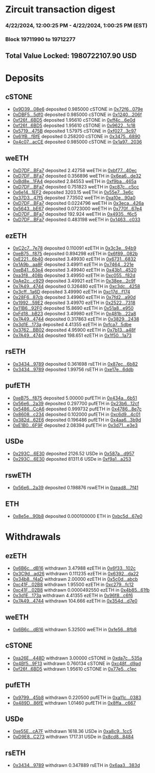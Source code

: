# Zircuit transaction digest
### 4/22/2024, 12:00:25 PM - 4/22/2024, 1:00:25 PM (EST)
### Block 19711990 to 19712277

## Total Value Locked: 1980722107.90 USD

# Deposits
## cSTONE
- [0x9D39...08e6](https://etherscan.io/address/0x9D392e1Cfb46Ca8c7d52feE0De9f82FFCDfa08e6) deposited 0.985000 cSTONE in [0x72f6...079e](https://etherscan.io/tx/0x9D392e1Cfb46Ca8c7d52feE0De9f82FFCDfa08e6)
- [0xDBF5...5df0](https://etherscan.io/address/0xDBF52362a152b0283dA7eBe0a34E62ec9F065df0) deposited 0.985000 cSTONE in [0x1240...206f](https://etherscan.io/tx/0xDBF52362a152b0283dA7eBe0a34E62ec9F065df0)
- [0xf26f...6BD5](https://etherscan.io/address/0xf26fe671E80A99f52A4a999e3Ebb339A995F6BD5) deposited 1.95610 cSTONE in [0xff4c...6e0d](https://etherscan.io/tx/0xf26fe671E80A99f52A4a999e3Ebb339A995F6BD5)
- [0xf26f...6BD5](https://etherscan.io/address/0xf26fe671E80A99f52A4a999e3Ebb339A995F6BD5) deposited 1.95610 cSTONE in [0x9622...1c18](https://etherscan.io/tx/0xf26fe671E80A99f52A4a999e3Ebb339A995F6BD5)
- [0x5719...475B](https://etherscan.io/address/0x5719c59C0ec9808f93b9018db73db0AD037A475B) deposited 1.57975 cSTONE in [0xf027...3c97](https://etherscan.io/tx/0x5719c59C0ec9808f93b9018db73db0AD037A475B)
- [0x61fB...fBfE](https://etherscan.io/address/0x61fB74cfA9fB93177Ae347E4C426dc4f7bD5fBfE) deposited 0.258200 cSTONE in [0x3475...6890](https://etherscan.io/tx/0x61fB74cfA9fB93177Ae347E4C426dc4f7bD5fBfE)
- [0x4c07...acCE](https://etherscan.io/address/0x4c0775bc9600FFbA4ab9713577Ab6DBA4590acCE) deposited 0.985000 cSTONE in [0x1a97...2036](https://etherscan.io/tx/0x4c0775bc9600FFbA4ab9713577Ab6DBA4590acCE)
## weETH
- [0xD7DF...BFa7](https://etherscan.io/address/0xD7DF7E085214743530afF339aFC420c7c720BFa7) deposited 2.42758 weETH in [0xbf77...40ec](https://etherscan.io/tx/0xD7DF7E085214743530afF339aFC420c7c720BFa7)
- [0xD7DF...BFa7](https://etherscan.io/address/0xD7DF7E085214743530afF339aFC420c7c720BFa7) deposited 0.356896 weETH in [0x6ea6...de32](https://etherscan.io/tx/0xD7DF7E085214743530afF339aFC420c7c720BFa7)
- [0xBd8e...1FA4](https://etherscan.io/address/0xBd8e5f4eE03D833f00Cde8f63Cbf368b85c81FA4) deposited 2.84553 weETH in [0xf9ba...465a](https://etherscan.io/tx/0xBd8e5f4eE03D833f00Cde8f63Cbf368b85c81FA4)
- [0xD7DF...BFa7](https://etherscan.io/address/0xD7DF7E085214743530afF339aFC420c7c720BFa7) deposited 0.751823 weETH in [0xc87c...c5cc](https://etherscan.io/tx/0xD7DF7E085214743530afF339aFC420c7c720BFa7)
- [0x6e14...1EF2](https://etherscan.io/address/0x6e14DaF074d36c6De61d5074064a47170CE91EF2) deposited 3203.15 weETH in [0x55e7...3e6c](https://etherscan.io/tx/0x6e14DaF074d36c6De61d5074064a47170CE91EF2)
- [0x37D3...47f5](https://etherscan.io/address/0x37D3DFcE92B043b5f824Bd0FeEF1ec9160Ae47f5) deposited 7.73502 weETH in [0xa10e...90a0](https://etherscan.io/tx/0x37D3DFcE92B043b5f824Bd0FeEF1ec9160Ae47f5)
- [0xD7DF...BFa7](https://etherscan.io/address/0xD7DF7E085214743530afF339aFC420c7c720BFa7) deposited 0.0224796 weETH in [0x3eca...426a](https://etherscan.io/tx/0xD7DF7E085214743530afF339aFC420c7c720BFa7)
- [0x5643...bE67](https://etherscan.io/address/0x56433e35f0936cF6C7371F2cDaEC9F3E86E6bE67) deposited 0.0723000 weETH in [0x770f...67e4](https://etherscan.io/tx/0x56433e35f0936cF6C7371F2cDaEC9F3E86E6bE67)
- [0xD7DF...BFa7](https://etherscan.io/address/0xD7DF7E085214743530afF339aFC420c7c720BFa7) deposited 192.924 weETH in [0x4935...f6c5](https://etherscan.io/tx/0xD7DF7E085214743530afF339aFC420c7c720BFa7)
- [0xD7DF...BFa7](https://etherscan.io/address/0xD7DF7E085214743530afF339aFC420c7c720BFa7) deposited 0.483198 weETH in [0x1463...c033](https://etherscan.io/tx/0xD7DF7E085214743530afF339aFC420c7c720BFa7)
## ezETH
- [0xC2c7...7e78](https://etherscan.io/address/0xC2c77B6bD0eCEEC5656E54CAE0F4b54057bd7e78) deposited 0.110091 ezETH in [0x3c3e...94b9](https://etherscan.io/tx/0xC2c77B6bD0eCEEC5656E54CAE0F4b54057bd7e78)
- [0xeB75...f875](https://etherscan.io/address/0xeB75A45B99a8698eBC45f24A1EcB57235cC0f875) deposited 0.894298 ezETH in [0x6f89...082b](https://etherscan.io/tx/0xeB75A45B99a8698eBC45f24A1EcB57235cC0f875)
- [0xE221...6b40](https://etherscan.io/address/0xE221199497ECF48eFa70F1303DFA96C6A7076b40) deposited 3.49930 ezETH in [0x6731...6832](https://etherscan.io/tx/0xE221199497ECF48eFa70F1303DFA96C6A7076b40)
- [0x1A9b...aa8F](https://etherscan.io/address/0x1A9b3f6A0a3E6A715E047635a9b0F3775e82aa8F) deposited 3.49911 ezETH in [0x7464...221e](https://etherscan.io/tx/0x1A9b3f6A0a3E6A715E047635a9b0F3775e82aa8F)
- [0xeB41...63e4](https://etherscan.io/address/0xeB411f3257BE96536bbD17FBaa1b16F6b7D063e4) deposited 3.49940 ezETH in [0x43b1...4520](https://etherscan.io/tx/0xeB411f3257BE96536bbD17FBaa1b16F6b7D063e4)
- [0xa3f8...408b](https://etherscan.io/address/0xa3f866e2Aef7A1e2F08c93c594F41a3e358b408b) deposited 3.49950 ezETH in [0xc055...f82d](https://etherscan.io/tx/0xa3f866e2Aef7A1e2F08c93c594F41a3e358b408b)
- [0xAe2c...c929](https://etherscan.io/address/0xAe2c47038cA0754C52074Ebd1c8ce6f924edc929) deposited 3.49921 ezETH in [0x38ee...2c9f](https://etherscan.io/tx/0xAe2c47038cA0754C52074Ebd1c8ce6f924edc929)
- [0x7A49...4744](https://etherscan.io/address/0x7A493Be5c2ce014cD049Bf178a1ac0Db1B434744) deposited 0.326480 ezETH in [0xc3dc...4258](https://etherscan.io/tx/0x7A493Be5c2ce014cD049Bf178a1ac0Db1B434744)
- [0x3cff...1a6D](https://etherscan.io/address/0x3cff58bB441b505E5fcc83A45c9E6bB58a841a6D) deposited 3.49990 ezETH in [0xc17d...f174](https://etherscan.io/tx/0x3cff58bB441b505E5fcc83A45c9E6bB58a841a6D)
- [0x28F6...87cb](https://etherscan.io/address/0x28F6B2B8A3F589e22BACD70d712E6507cE0E87cb) deposited 3.49960 ezETH in [0x7fd2...a90d](https://etherscan.io/tx/0x28F6B2B8A3F589e22BACD70d712E6507cE0E87cb)
- [0x1992...59E2](https://etherscan.io/address/0x1992F759814739A910E9Aa758A9e8438fCDE59E2) deposited 3.49970 ezETH in [0x2522...7318](https://etherscan.io/tx/0x1992F759814739A910E9Aa758A9e8438fCDE59E2)
- [0x11B6...92F0](https://etherscan.io/address/0x11B6AA86Cd8EFB8B4452cc7f9c0C6fcc188D92F0) deposited 15.8690 ezETH in [0x51a8...e950](https://etherscan.io/tx/0x11B6AA86Cd8EFB8B4452cc7f9c0C6fcc188D92F0)
- [0xFd18...bB23](https://etherscan.io/address/0xFd1804eF264220c26cC7d09162D7c2614f48bB23) deposited 3.49980 ezETH in [0x481b...22a8](https://etherscan.io/tx/0xFd1804eF264220c26cC7d09162D7c2614f48bB23)
- [0x7A49...4744](https://etherscan.io/address/0x7A493Be5c2ce014cD049Bf178a1ac0Db1B434744) deposited 0.317863 ezETH in [0x3829...2438](https://etherscan.io/tx/0x7A493Be5c2ce014cD049Bf178a1ac0Db1B434744)
- [0x3d1E...173a](https://etherscan.io/address/0x3d1E49665d682b6736F7D18a7c6252C3B13d173a) deposited 4.41355 ezETH in [0xfca7...5dbe](https://etherscan.io/tx/0x3d1E49665d682b6736F7D18a7c6252C3B13d173a)
- [0x3762...BB02](https://etherscan.io/address/0x37627d73bC5fdEaaD86d86E44072393a8a35BB02) deposited 4.95900 ezETH in [0x7b13...a48f](https://etherscan.io/tx/0x37627d73bC5fdEaaD86d86E44072393a8a35BB02)
- [0x7A49...4744](https://etherscan.io/address/0x7A493Be5c2ce014cD049Bf178a1ac0Db1B434744) deposited 198.651 ezETH in [0x1f50...1a73](https://etherscan.io/tx/0x7A493Be5c2ce014cD049Bf178a1ac0Db1B434744)
## rsETH
- [0x3434...9789](https://etherscan.io/address/0x34349c5569e7B846c3558961552D2202760A9789) deposited 0.361698 rsETH in [0x87ec...6b82](https://etherscan.io/tx/0x34349c5569e7B846c3558961552D2202760A9789)
- [0x3434...9789](https://etherscan.io/address/0x34349c5569e7B846c3558961552D2202760A9789) deposited 1.99756 rsETH in [0xe17e...6ddb](https://etherscan.io/tx/0x34349c5569e7B846c3558961552D2202760A9789)
## pufETH
- [0xeB75...f875](https://etherscan.io/address/0xeB75A45B99a8698eBC45f24A1EcB57235cC0f875) deposited 5.00000 pufETH in [0x434a...6b51](https://etherscan.io/tx/0xeB75A45B99a8698eBC45f24A1EcB57235cC0f875)
- [0x56e6...2a39](https://etherscan.io/address/0x56e632a39C94337f83d5a07295B7F1a845AA2a39) deposited 0.297700 pufETH in [0x23b6...12cf](https://etherscan.io/tx/0x56e632a39C94337f83d5a07295B7F1a845AA2a39)
- [0x5486...CcA6](https://etherscan.io/address/0x54862774AE4D51f3969Cd0DBF84E3779A256CcA6) deposited 0.999732 pufETH in [0x4786...8e7c](https://etherscan.io/tx/0x54862774AE4D51f3969Cd0DBF84E3779A256CcA6)
- [0x8608...c234](https://etherscan.io/address/0x86081C098d10244E8606F41CaA98C414349Dc234) deposited 0.102000 pufETH in [0xc6d9...4c01](https://etherscan.io/tx/0x86081C098d10244E8606F41CaA98C414349Dc234)
- [0x382d...62E6](https://etherscan.io/address/0x382dCa7b43330D9815d3b14EC7d93B5305Af62E6) deposited 0.196486 pufETH in [0x4aa6...3b9d](https://etherscan.io/tx/0x382dCa7b43330D9815d3b14EC7d93B5305Af62E6)
- [0xE1B0...6F9F](https://etherscan.io/address/0xE1B07bd0017cEe2882a4DF3bfF75d1D1bEAd6F9F) deposited 2.08394 pufETH in [0x3d71...e3e3](https://etherscan.io/tx/0xE1B07bd0017cEe2882a4DF3bfF75d1D1bEAd6F9F)
## USDe
- [0x293C...6E30](https://etherscan.io/address/0x293C6937D8D82e05B01335F7B33FBA0c8e256E30) deposited 2126.52 USDe in [0x587a...d957](https://etherscan.io/tx/0x293C6937D8D82e05B01335F7B33FBA0c8e256E30)
- [0x293C...6E30](https://etherscan.io/address/0x293C6937D8D82e05B01335F7B33FBA0c8e256E30) deposited 81311.6 USDe in [0xf9a1...a253](https://etherscan.io/tx/0x293C6937D8D82e05B01335F7B33FBA0c8e256E30)
## rswETH
- [0x56e6...2a39](https://etherscan.io/address/0x56e632a39C94337f83d5a07295B7F1a845AA2a39) deposited 0.198876 rswETH in [0xead8...7f41](https://etherscan.io/tx/0x56e632a39C94337f83d5a07295B7F1a845AA2a39)
## ETH
- [0x8e5e...90b8](https://etherscan.io/address/0x8e5ee0248A3453cd7B7c622aB93AC0332DF790b8) deposited 0.000100000 ETH in [0xbc5d...67e0](https://etherscan.io/tx/0x8e5ee0248A3453cd7B7c622aB93AC0332DF790b8)
# Withdrawals
## ezETH
- [0x6B6c...dB16](https://etherscan.io/address/0x6B6c51C444fea186e7dAb8963730f37FAFf1dB16) withdrawn 3.47988 ezETH in [0x6f33...102c](https://etherscan.io/tx/0x6B6c51C444fea186e7dAb8963730f37FAFf1dB16)
- [0x3C9d...ad26](https://etherscan.io/address/0x3C9d34de9444a31557336071eBFfC1fE77BAad26) withdrawn 0.111235 ezETH in [0x6392...da22](https://etherscan.io/tx/0x3C9d34de9444a31557336071eBFfC1fE77BAad26)
- [0x34b8...f4aD](https://etherscan.io/address/0x34b89d9e748E4864c203d22f34Ad1C44B6c0f4aD) withdrawn 2.00000 ezETH in [0x5c0d...abcb](https://etherscan.io/tx/0x34b89d9e748E4864c203d22f34Ad1C44B6c0f4aD)
- [0xc41F...02B8](https://etherscan.io/address/0xc41F00c0792d4bCC95C88C829dcEE3aB4c2902B8) withdrawn 1.95500 ezETH in [0xc279...fc12](https://etherscan.io/tx/0xc41F00c0792d4bCC95C88C829dcEE3aB4c2902B8)
- [0xc41F...02B8](https://etherscan.io/address/0xc41F00c0792d4bCC95C88C829dcEE3aB4c2902B8) withdrawn 0.0000492550 ezETH in [0x4b85...61fb](https://etherscan.io/tx/0xc41F00c0792d4bCC95C88C829dcEE3aB4c2902B8)
- [0x3d1E...173a](https://etherscan.io/address/0x3d1E49665d682b6736F7D18a7c6252C3B13d173a) withdrawn 4.41355 ezETH in [0x96f8...c6f6](https://etherscan.io/tx/0x3d1E49665d682b6736F7D18a7c6252C3B13d173a)
- [0x7A49...4744](https://etherscan.io/address/0x7A493Be5c2ce014cD049Bf178a1ac0Db1B434744) withdrawn 104.666 ezETH in [0x354d...d7e0](https://etherscan.io/tx/0x7A493Be5c2ce014cD049Bf178a1ac0Db1B434744)
## weETH
- [0x6B6c...dB16](https://etherscan.io/address/0x6B6c51C444fea186e7dAb8963730f37FAFf1dB16) withdrawn 5.32500 weETH in [0xfe56...8fb8](https://etherscan.io/tx/0x6B6c51C444fea186e7dAb8963730f37FAFf1dB16)
## cSTONE
- [0xa26E...448D](https://etherscan.io/address/0xa26EBD3B3cA94516f13F5cdE4e6ecEfD5BA7448D) withdrawn 3.00000 cSTONE in [0xda7c...535a](https://etherscan.io/tx/0xa26EBD3B3cA94516f13F5cdE4e6ecEfD5BA7448D)
- [0x4Bf5...9F13](https://etherscan.io/address/0x4Bf5335C585846ED76b2E8702BdcEb9235B59F13) withdrawn 0.760134 cSTONE in [0xc48f...d9ad](https://etherscan.io/tx/0x4Bf5335C585846ED76b2E8702BdcEb9235B59F13)
- [0xf26f...6BD5](https://etherscan.io/address/0xf26fe671E80A99f52A4a999e3Ebb339A995F6BD5) withdrawn 1.95610 cSTONE in [0x77e5...c1ec](https://etherscan.io/tx/0xf26fe671E80A99f52A4a999e3Ebb339A995F6BD5)
## pufETH
- [0x9799...45b8](https://etherscan.io/address/0x9799A5BAD1f385765De16eE2CbC515b4f9c745b8) withdrawn 0.220500 pufETH in [0xa11c...0383](https://etherscan.io/tx/0x9799A5BAD1f385765De16eE2CbC515b4f9c745b8)
- [0x489D...86fE](https://etherscan.io/address/0x489D717727B0974003928fe0885e30425C9A86fE) withdrawn 1.01460 pufETH in [0x8ffa...c667](https://etherscan.io/tx/0x489D717727B0974003928fe0885e30425C9A86fE)
## USDe
- [0xe55E...cA7F](https://etherscan.io/address/0xe55Ec5B5B2F9e9243B6e11e3f36632e5693FcA7F) withdrawn 1618.36 USDe in [0xa8c9...1cc5](https://etherscan.io/tx/0xe55Ec5B5B2F9e9243B6e11e3f36632e5693FcA7F)
- [0xD9E8...C273](https://etherscan.io/address/0xD9E8826605A258514c45fdF26039bb4Ce7eAC273) withdrawn 1717.31 USDe in [0x8cd8...8484](https://etherscan.io/tx/0xD9E8826605A258514c45fdF26039bb4Ce7eAC273)
## rsETH
- [0x3434...9789](https://etherscan.io/address/0x34349c5569e7B846c3558961552D2202760A9789) withdrawn 0.347889 rsETH in [0x6aa3...383d](https://etherscan.io/tx/0x34349c5569e7B846c3558961552D2202760A9789)
